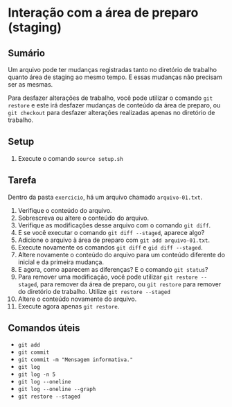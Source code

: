 # Interação com a área de preparo (staging)

## Sumário

Um arquivo pode ter mudanças registradas tanto no diretório de trabalho
quanto área de staging ao mesmo tempo. E essas mudanças não precisam ser as
mesmas.

Para desfazer alterações de trabalho, você pode utilizar o comando `git restore`
e este irá desfazer mudanças de conteúdo da área de preparo, ou `git checkout` 
para desfazer alterações realizadas apenas no diretório de trabalho.

## Setup

1. Execute o comando `source setup.sh`

## Tarefa

Dentro da pasta `exercicio`, há um arquivo chamado `arquivo-01.txt`.

1. Verifique o conteúdo do arquivo.
1. Sobrescreva ou altere o conteúdo do arquivo.
1. Verifique as modificações desse arquivo com o comando `git diff`.
1. E se você executar o comando `git diff --staged`, aparece algo?
1. Adicione o arquivo à área de preparo com `git add arquivo-01.txt`.
1. Execute novamente os comandos `git diff` e `gid diff --staged`.
1. Altere novamente o conteúdo do arquivo para um conteúdo diferente do inicial
   e da primeira mudança.
1. E agora, como aparecem as diferenças? E o comando `git status`?
1. Para remover uma modificação, você pode utilizar `git restore --staged`, para
   remover da área de preparo, ou `git restore` para remover do diretório de
   trabalho. Utilize `git restore --staged`
1. Altere o conteúdo novamente do arquivo.
1. Execute agora apenas `git restore`.

## Comandos úteis

- `git add`
- `git commit`
- `git commit -m "Mensagem informativa."`
- `git log`
- `git log -n 5`
- `git log --oneline`
- `git log --oneline --graph`
- `git restore --staged`


